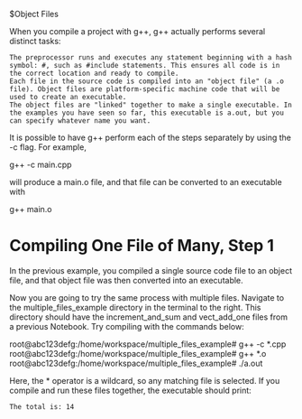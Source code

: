 $Object Files

When you compile a project with g++, g++ actually performs several distinct tasks:

    The preprocessor runs and executes any statement beginning with a hash symbol: #, such as #include statements. This ensures all code is in the correct location and ready to compile.
    Each file in the source code is compiled into an "object file" (a .o file). Object files are platform-specific machine code that will be used to create an executable.
    The object files are "linked" together to make a single executable. In the examples you have seen so far, this executable is a.out, but you can specify whatever name you want.

It is possible to have g++ perform each of the steps separately by using the -c flag. For example,

g++ -c main.cpp

will produce a main.o file, and that file can be converted to an executable with

g++ main.o


# Compiling One File of Many, Step 1

In the previous example, you compiled a single source code file to an object file, and that object file was then converted into an executable.

Now you are going to try the same process with multiple files. Navigate to the multiple_files_example directory in the terminal to the right. This directory should have the increment_and_sum and vect_add_one files from a previous Notebook. Try compiling with the commands below:

root@abc123defg:/home/workspace/multiple_files_example# g++ -c *.cpp
root@abc123defg:/home/workspace/multiple_files_example# g++ *.o
root@abc123defg:/home/workspace/multiple_files_example# ./a.out

Here, the * operator is a wildcard, so any matching file is selected. If you compile and run these files together, the executable should print:

    The total is: 14
